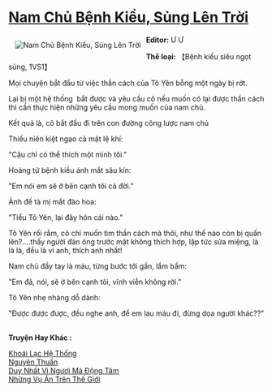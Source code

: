 <a href="https://utruyen.com/nam-chu-benh-kieu-sung-len-troi/18830/" title="Nam Chủ Bệnh Kiều, Sủng Lên Trời"><h1>Nam Chủ Bệnh Kiều, Sủng Lên Trời</h1></a><div style="display:table"><img align="right" style="float: left; padding: 10px;" src="https://utruyen.com/images/story/200x260/nam-chu-benh-kieu-sung-len-troi.jpg" alt="Nam Chủ Bệnh Kiều, Sủng Lên Trời"><b>Editor:</b> Ư Ư<p></p><b>Thể loại:</b> 【Bệnh kiều siêu ngọt sủng, 1VS1】<p></p>Mọi chuyện bắt đầu từ việc thần cách của Tô Yên bỗng một ngày bị rớt.<p></p>Lại bị một hệ thống  bắt được và yêu cầu cô nếu muốn có lại được thần cách thì cần thực hiện những yêu cầu mong muốn của nam chủ.<p></p>Kết quả là, cô bắt đầu đi trên con đường công lược nam chủ<p></p>Thiếu niên kiệt ngạo cả mặt lệ khí:<p></p>"Cậu chỉ có thể thích một mình tôi."<p></p>Hoàng tử bệnh kiều ánh mắt sâu kín:<p></p>"Em nói em sẽ ở bên cạnh tôi cả đời."<p></p>Ảnh đế tà mị mắt đào hoa:<p></p>"Tiểu Tô Yên, lại đây hôn cái nào."<p></p>Tô Yên rối rắm, cô chỉ muốn tìm thần cách mà thôi, như thế nào còn bị quấn lên?....thấy người đàn ông trước mặt không thích hợp, lập tức sửa miệng, là là là, đều là vì anh, thích anh nhất!<p></p>Nam chủ đầy tay là máu, từng bước tới gần, lẩm bẩm:<p></p>"Em đã, nói, sẽ ở bên cạnh tôi, vĩnh viễn không rời."<p></p>Tô Yên nhẹ nhàng dỗ dành:<p></p>"Được được được, đều nghe anh, để em lau máu đi, đừng dọa người khác??"</div><p><br><b>Truyện Hay Khác :</b></p><a href="https://utruyen.com/khoai-lac-he-thong/16033/" alt="Khoái Lạc Hệ Thống">Khoái Lạc Hệ Thống</a><br/><a href="https://dammyh.wordpress.com/2019/11/07/nguyen-thuan/" alt="Nguyên Thuần">Nguyên Thuần</a><br/><a href="https://github.com/quanluxury/ngontinhhot/tree/master/truyenhay/19080/" alt="Duy Nhất Vì Ngươi Mà Động Tâm">Duy Nhất Vì Ngươi Mà Động Tâm</a><br/><a href="https://github.com/quanluxury/ngontinhhot/tree/master/truyenhay/19395/" alt="Những Vụ Án Trên Thế Giới">Những Vụ Án Trên Thế Giới</a><br/>